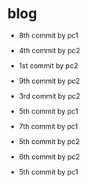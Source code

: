 # blog

- 8th commit by pc1





- 4th commit by pc2

- 1st commit by pc2
- 9th commit by pc2
- 3rd commit by pc2
- 5th commit by pc1
- 7th commit by pc1
- 5th commit by pc2
- 6th commit by pc2
- 5th commit by pc1
